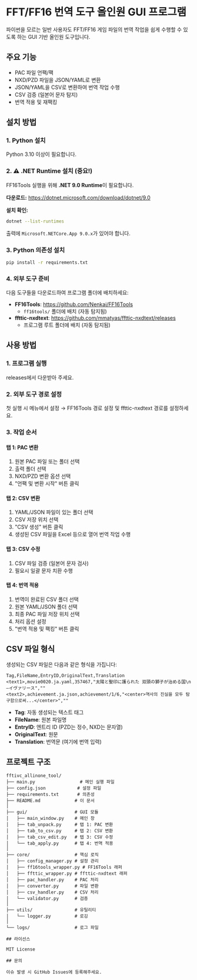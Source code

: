 # FFT/FF16 번역 도구 올인원 GUI 프로그램

파이썬을 모르는 일반 사용자도 FFT/FF16 게임 파일의 번역 작업을 쉽게 수행할 수 있도록 하는 GUI 기반 올인원 도구입니다.

## 주요 기능

- PAC 파일 언팩/팩
- NXD/PZD 파일을 JSON/YAML로 변환
- JSON/YAML을 CSV로 변환하여 번역 작업 수행
- CSV 검증 (일본어 문자 탐지)
- 번역 적용 및 재팩킹

## 설치 방법

### 1. Python 설치
Python 3.10 이상이 필요합니다.

### 2. ⚠️ .NET Runtime 설치 (중요!)
FF16Tools 실행을 위해 **.NET 9.0 Runtime**이 필요합니다.

**다운로드:** https://dotnet.microsoft.com/download/dotnet/9.0

**설치 확인:**
```bash
dotnet --list-runtimes
```
출력에 `Microsoft.NETCore.App 9.0.x`가 있어야 합니다.

### 3. Python 의존성 설치
```bash
pip install -r requirements.txt
```

### 4. 외부 도구 준비
다음 도구들을 다운로드하여 프로그램 폴더에 배치하세요:

- **FF16Tools**: https://github.com/Nenkai/FF16Tools
  - `ff16tools/` 폴더에 배치 (자동 탐지됨)
- **ffttic-nxdtext**: https://github.com/mmatyas/ffttic-nxdtext/releases
  - 프로그램 루트 폴더에 배치 (자동 탐지됨)

## 사용 방법

### 1. 프로그램 실행
releases에서 다운받아 주세요.

### 2. 외부 도구 경로 설정
첫 실행 시 메뉴에서 설정 → FF16Tools 경로 설정 및 ffttic-nxdtext 경로를 설정하세요.

### 3. 작업 순서

#### 탭 1: PAC 변환
1. 원본 PAC 파일 또는 폴더 선택
2. 출력 폴더 선택
3. NXD/PZD 변환 옵션 선택
4. "언팩 및 변환 시작" 버튼 클릭

#### 탭 2: CSV 변환
1. YAML/JSON 파일이 있는 폴더 선택
2. CSV 저장 위치 선택
3. "CSV 생성" 버튼 클릭
4. 생성된 CSV 파일을 Excel 등으로 열어 번역 작업 수행

#### 탭 3: CSV 수정
1. CSV 파일 검증 (일본어 문자 검사)
2. 필요시 일괄 문자 치환 수행

#### 탭 4: 번역 적용
1. 번역이 완료된 CSV 폴더 선택
2. 원본 YAML/JSON 폴더 선택
3. 최종 PAC 파일 저장 위치 선택
4. 처리 옵션 설정
5. "번역 적용 및 팩킹" 버튼 클릭

## CSV 파일 형식

생성되는 CSV 파일은 다음과 같은 형식을 가집니다:

```csv
Tag,FileName,EntryID,OriginalText,Translation
<text1>,movie0020.ja.yaml,357467,"太陽と聖印に護られた 双頭の獅子が治める国\n—イヴァリース",""
<text2>,achievement.ja.json,achievement/1/6,"<center>역사의 진실을 모두 탐구함으로써...</center>",""
```

- **Tag**: 자동 생성되는 텍스트 태그
- **FileName**: 원본 파일명
- **EntryID**: 엔트리 ID (PZD는 정수, NXD는 문자열)
- **OriginalText**: 원문
- **Translation**: 번역문 (여기에 번역 입력)

## 프로젝트 구조

```
fftivc_allinone_tool/
├── main.py                 # 메인 실행 파일
├── config.json            # 설정 파일
├── requirements.txt       # 의존성
├── README.md             # 이 문서
│
├── gui/                  # GUI 모듈
│   ├── main_window.py    # 메인 창
│   ├── tab_unpack.py     # 탭 1: PAC 변환
│   ├── tab_to_csv.py     # 탭 2: CSV 변환
│   ├── tab_csv_edit.py   # 탭 3: CSV 수정
│   └── tab_apply.py      # 탭 4: 번역 적용
│
├── core/                 # 핵심 로직
│   ├── config_manager.py # 설정 관리
│   ├── ff16tools_wrapper.py # FF16Tools 래퍼
│   ├── ffttic_wrapper.py # ffttic-nxdtext 래퍼
│   ├── pac_handler.py    # PAC 처리
│   ├── converter.py      # 파일 변환
│   ├── csv_handler.py    # CSV 처리
│   └── validator.py      # 검증
│
├── utils/                # 유틸리티
│   └── logger.py         # 로깅
│
└── logs/                 # 로그 파일

## 라이선스

MIT License

## 문의

이슈 발생 시 GitHub Issues에 등록해주세요.


